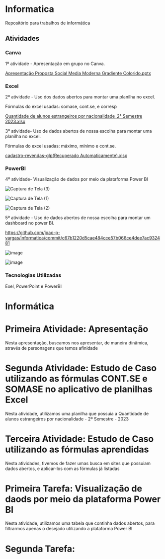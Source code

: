 # Informatica

Repositório para trabalhos de informática

## Atividades

### Canva

1º atividade - Apresentação em grupo no Canva.

[Apresentação Proposta Social Media Moderna Gradiente Colorido.pptx](https://github.com/user-attachments/files/17426383/Apresentacao.Proposta.Social.Media.Moderna.Gradiente.Colorido.pptx)

### Excel

2º atividade - Uso dos dados abertos para montar uma planilha no excel.

Fórmulas do excel usadas: somase, cont.se, e corresp

[Quantidade de alunos estrangeiros por nacionalidade_2° Semestre 2023.xlsx](https://github.com/user-attachments/files/17426402/Quantidade.de.alunos.estrangeiros.por.nacionalidade_2.Semestre.2023.xlsx)


3º atividade- Uso de dados abertos de nossa escolha para montar uma planilha no excel.

Fórmulas do excel usadas: máximo, mínimo e cont.se.

[cadastro-revendas-glp(Recuperado Automaticamente).xlsx](https://github.com/user-attachments/files/17426667/cadastro-revendas-glp.Recuperado.Automaticamente.xlsx)


### PowerBI

4º atividade- Visualização de dados por meio da plataforma Power BI

![Captura de Tela (3)](https://github.com/user-attachments/assets/ea268557-8c69-408a-9a97-60f105432350)


![Captura de Tela (1)](https://github.com/user-attachments/assets/f2491902-3b09-4f60-b6dc-dc1e92cb7e5b)

![Captura de Tela (2)](https://github.com/user-attachments/assets/a6b1aa36-360f-4742-8b49-d59d93c1af87)


5º atividade - Uso de dados abertos de nossa escolha para montar um dashboard no power BI.

https://github.com/joao-p-vargas/informatica/commit/c67b1220d5cae484cce57b066ce4dee7ac932481

![image](https://github.com/user-attachments/assets/b9bdce83-bdec-4b6f-934d-6b926609892d)

![image](https://github.com/user-attachments/assets/2ae0f267-c321-4167-9f09-a924a341023b)


### Tecnologias Utilizadas

Exel, PowerPoint e PowerBI




# Informática


# Primeira Atividade: Apresentação
Nesta apresentação, buscamos nos apresentar, de maneira dinâmica, através de personagens que temos afinidade

# Segunda Atividade: Estudo de Caso utilizando as fórmulas CONT.SE e SOMASE no aplicativo de planilhas Excel
Nesta atividade, utilizamos uma planilha que possuia a Quantidade de alunos estrangeiros por nacionalidade - 2º Semestre - 2023

# Terceira Atividade: Estudo de Caso utilizando as fórmulas aprendidas
Nesta atividades, tivemos de fazer umas busca em sites que possuiam dados abertos, e aplicar-los com as fórmulas já listadas



# Primeira Tarefa: Visualização de daods por meio da plataforma Power BI
Nesta atividade, utilizamos uma tabela que continha dados abertos, para filtrarmos apenas o desejado utilizando a plataforma Power BI

# Segunda Tarefa:
